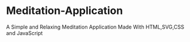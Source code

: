 # Meditation-Application
A Simple and Relaxing Meditation Application Made With HTML,SVG,CSS and JavaScript
